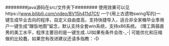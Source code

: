########java源码在src/文件夹下########
使用效果可以见https://www.bilibili.com/video/BV15h411d7Cf/
一个(用上古遗物swing写的)一键生成毕业去向的程序，自定义自由度高，支持快捷导入，适合非全家桶毕业季用户一键生成“蹭饭地图”留念，默认支持全套win系统，支持x86系统。
(理工蒟蒻直男的美工水平，程序主要目的是一键生成..UI如果有条件会改-_-| 可能优化和压缩做的比较蠢，如果您有改进建议还请多指教：-D
